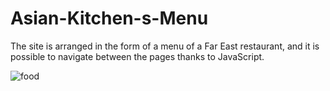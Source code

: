 # Asian-Kitchen-s-Menu
The site is arranged in the form of a menu of a Far East restaurant, and it is possible to navigate between the pages thanks to JavaScript.

![food](https://github.com/thetise/Asian-Kitchen-s-Menu/assets/107493797/9398f3f7-5c16-404f-aea1-02b3c0a00717)
